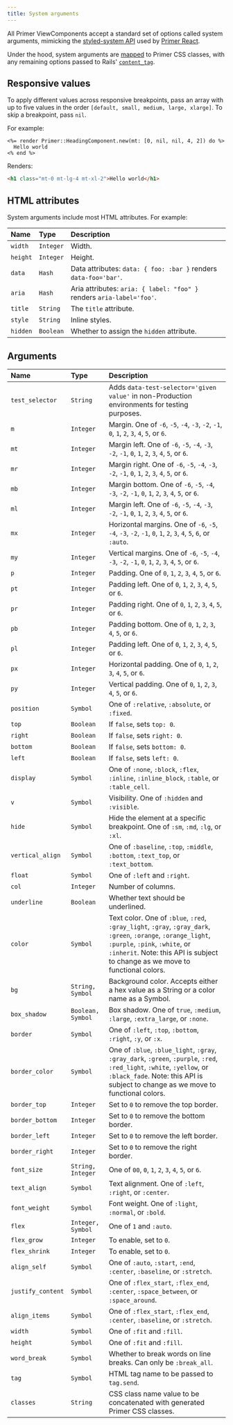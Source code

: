 ```yaml
---
title: System arguments
---
```


<!-- Warning: AUTO-GENERATED file, do not edit. Add code comments to your Ruby instead <3 -->

All Primer ViewComponents accept a standard set of options called system arguments, mimicking the [styled-system API](https://styled-system.com/table) used by [Primer React](https://primer.style/components/system-props).

Under the hood, system arguments are [mapped](https://github.com/primer/view_components/blob/main/lib/primer/classify.rb) to Primer CSS classes, with any remaining options passed to Rails' [`content_tag`](https://api.rubyonrails.org/classes/ActionView/Helpers/TagHelper.html#method-i-content_tag).

## Responsive values

To apply different values across responsive breakpoints, pass an array with up to five values in the order `[default, small, medium, large, xlarge]`. To skip a breakpoint, pass `nil`.

For example:

```erb
<%= render Primer::HeadingComponent.new(mt: [0, nil, nil, 4, 2]) do %>
  Hello world
<% end %>
```

Renders:

```html
<h1 class="mt-0 mt-lg-4 mt-xl-2">Hello world</h1>
```

## HTML attributes

System arguments include most HTML attributes. For example:

| Name | Type | Description |
| :- | :- | :- |
| `width` | `Integer` | Width. |
| `height` | `Integer` | Height. |
| `data` | `Hash` | Data attributes: `data: { foo: :bar }` renders `data-foo='bar'`. |
| `aria` | `Hash` | Aria attributes: `aria: { label: "foo" }` renders `aria-label='foo'`. |
| `title` | `String` | The `title` attribute. |
| `style` | `String` | Inline styles. |
| `hidden` | `Boolean` | Whether to assign the `hidden` attribute. |

## Arguments

| Name | Type | Description |
| :- | :- | :- |
| `test_selector` | `String` | Adds `data-test-selector='given value'` in non-Production environments for testing purposes. |
| `m` | `Integer` | Margin. One of `-6`, `-5`, `-4`, `-3`, `-2`, `-1`, `0`, `1`, `2`, `3`, `4`, `5`, or `6`. |
| `mt` | `Integer` | Margin left. One of `-6`, `-5`, `-4`, `-3`, `-2`, `-1`, `0`, `1`, `2`, `3`, `4`, `5`, or `6`. |
| `mr` | `Integer` | Margin right. One of `-6`, `-5`, `-4`, `-3`, `-2`, `-1`, `0`, `1`, `2`, `3`, `4`, `5`, or `6`. |
| `mb` | `Integer` | Margin bottom. One of `-6`, `-5`, `-4`, `-3`, `-2`, `-1`, `0`, `1`, `2`, `3`, `4`, `5`, or `6`. |
| `ml` | `Integer` | Margin left. One of `-6`, `-5`, `-4`, `-3`, `-2`, `-1`, `0`, `1`, `2`, `3`, `4`, `5`, or `6`. |
| `mx` | `Integer` | Horizontal margins. One of `-6`, `-5`, `-4`, `-3`, `-2`, `-1`, `0`, `1`, `2`, `3`, `4`, `5`, `6`, or `:auto`. |
| `my` | `Integer` | Vertical margins. One of `-6`, `-5`, `-4`, `-3`, `-2`, `-1`, `0`, `1`, `2`, `3`, `4`, `5`, or `6`. |
| `p` | `Integer` | Padding. One of `0`, `1`, `2`, `3`, `4`, `5`, or `6`. |
| `pt` | `Integer` | Padding left. One of `0`, `1`, `2`, `3`, `4`, `5`, or `6`. |
| `pr` | `Integer` | Padding right. One of `0`, `1`, `2`, `3`, `4`, `5`, or `6`. |
| `pb` | `Integer` | Padding bottom. One of `0`, `1`, `2`, `3`, `4`, `5`, or `6`. |
| `pl` | `Integer` | Padding left. One of `0`, `1`, `2`, `3`, `4`, `5`, or `6`. |
| `px` | `Integer` | Horizontal padding. One of `0`, `1`, `2`, `3`, `4`, `5`, or `6`. |
| `py` | `Integer` | Vertical padding. One of `0`, `1`, `2`, `3`, `4`, `5`, or `6`. |
| `position` | `Symbol` | One of `:relative`, `:absolute`, or `:fixed`. |
| `top` | `Boolean` | If `false`, sets `top: 0`. |
| `right` | `Boolean` | If `false`, sets `right: 0`. |
| `bottom` | `Boolean` | If `false`, sets `bottom: 0`. |
| `left` | `Boolean` | If `false`, sets `left: 0`. |
| `display` | `Symbol` | One of `:none`, `:block`, `:flex`, `:inline`, `:inline_block`, `:table`, or `:table_cell`. |
| `v` | `Symbol` | Visibility. One of `:hidden` and `:visible`. |
| `hide` | `Symbol` | Hide the element at a specific breakpoint. One of `:sm`, `:md`, `:lg`, or `:xl`. |
| `vertical_align` | `Symbol` | One of `:baseline`, `:top`, `:middle`, `:bottom`, `:text_top`, or `:text_bottom`. |
| `float` | `Symbol` | One of `:left` and `:right`. |
| `col` | `Integer` | Number of columns. |
| `underline` | `Boolean` | Whether text should be underlined. |
| `color` | `Symbol` | Text color. One of `:blue`, `:red`, `:gray_light`, `:gray`, `:gray_dark`, `:green`, `:orange`, `:orange_light`, `:purple`, `:pink`, `:white`, or `:inherit`. Note: this API is subject to change as we move to functional colors. |
| `bg` | `String, Symbol` | Background color. Accepts either a hex value as a String or a color name as a Symbol. |
| `box_shadow` | `Boolean, Symbol` | Box shadow. One of `true`, `:medium`, `:large`, `:extra_large`, or `:none`. |
| `border` | `Symbol` | One of `:left`, `:top`, `:bottom`, `:right`, `:y`, or `:x`. |
| `border_color` | `Symbol` | One of `:blue`, `:blue_light`, `:gray`, `:gray_dark`, `:green`, `:purple`, `:red`, `:red_light`, `:white`, `:yellow`, or `:black_fade`. Note: this API is subject to change as we move to functional colors. |
| `border_top` | `Integer` | Set to `0` to remove the top border. |
| `border_bottom` | `Integer` | Set to `0` to remove the bottom border. |
| `border_left` | `Integer` | Set to `0` to remove the left border. |
| `border_right` | `Integer` | Set to `0` to remove the right border. |
| `font_size` | `String, Integer` | One of `00`, `0`, `1`, `2`, `3`, `4`, `5`, or `6`. |
| `text_align` | `Symbol` | Text alignment. One of `:left`, `:right`, or `:center`. |
| `font_weight` | `Symbol` | Font weight. One of `:light`, `:normal`, or `:bold`. |
| `flex` | `Integer, Symbol` | One of `1` and `:auto`. |
| `flex_grow` | `Integer` | To enable, set to `0`. |
| `flex_shrink` | `Integer` | To enable, set to `0`. |
| `align_self` | `Symbol` | One of `:auto`, `:start`, `:end`, `:center`, `:baseline`, or `:stretch`. |
| `justify_content` | `Symbol` | One of `:flex_start`, `:flex_end`, `:center`, `:space_between`, or `:space_around`. |
| `align_items` | `Symbol` | One of `:flex_start`, `:flex_end`, `:center`, `:baseline`, or `:stretch`. |
| `width` | `Symbol` | One of `:fit` and `:fill`. |
| `height` | `Symbol` | One of `:fit` and `:fill`. |
| `word_break` | `Symbol` | Whether to break words on line breaks. Can only be `:break_all`. |
| `tag` | `Symbol` | HTML tag name to be passed to `tag.send`. |
| `classes` | `String` | CSS class name value to be concatenated with generated Primer CSS classes. |
